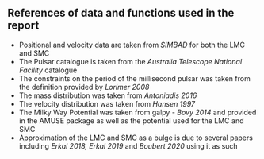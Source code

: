 ## References of data and functions used in the report

* Positional and velocity data are taken from *SIMBAD* for both the LMC and SMC
* The Pulsar catalogue is taken from the *Australia Telescope National Facility* catalogue
* The constraints on the period of the millisecond pulsar was taken from the definition provided by *Lorimer 2008*
* The mass distribution was taken from *Antoniadis 2016*
* The velocity distribution was taken from *Hansen 1997*
* The Milky Way Potential was taken from galpy - *Bovy 2014* and provided in the AMUSE package as well as the potential used for the LMC and SMC
* Approximation of the LMC and SMC as a bulge is due to several papers including *Erkal 2018, Erkal 2019* and *Boubert 2020* using it as such
